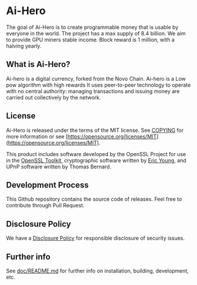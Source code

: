 Ai-Hero
=================

The goal of Ai-Hero is to create programmable money that is usable by everyone in the world.
The project has a max supply of 8.4 billion. We aim to provide GPU miners stable income.
Block reward is 1 million, with a halving yearly.


What is Ai-Hero?
---------------------

Ai-hero is a digital currency, forked from the Novo Chain.
Ai-hero is a Low pow algorithm with high rewards
It uses peer-to-peer technology to operate with no central authority: managing transactions and issuing money are carried out collectively by the network.

License
-------

Ai-Hero is released under the terms of the MIT license. See
[COPYING](COPYING) for more information or see
[https://opensource.org/licenses/MIT](https://opensource.org/licenses/MIT).

This product includes software developed by the OpenSSL Project for use in the
[OpenSSL Toolkit](https://www.openssl.org/), cryptographic software written by
[Eric Young](mailto:eay@cryptsoft.com), and UPnP software written by Thomas
Bernard.

Development Process
-------------------

This Github repository contains the source code of releases. Feel free to contribute through Pull Request.

Disclosure Policy
-----------------

We have a [Disclosure Policy](DISCLOSURE_POLICY.md) for responsible disclosure
of security issues.

Further info
------------

See [doc/README.md](doc/README.md) for further info on installation, building, development, etc.
